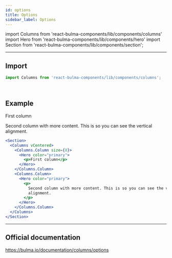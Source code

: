 ```yaml
---
id: options
title: Options
sidebar_label: Options
---
```


import Columns from 'react-bulma-components/lib/components/columns'
import Hero from 'react-bulma-components/lib/components/hero'
import Section from 'react-bulma-components/lib/components/section';

---

## **Import**

```js
import Columns from 'react-bulma-components/lib/components/columns';
```

<br />

## **Example**

<Section>
  <Columns vCentered>
    <Columns.Column size={8}>
      <Hero color="primary">
        <p>First column</p>
      </Hero>
    </Columns.Column>
    <Columns.Column>
      <Hero color="primary">
        <p>
        Second column with more content. This is so you can see the vertical alignment.
        </p>
      </Hero>
    </Columns.Column>
  </Columns>
</Section>

```jsx
<Section>
  <Columns vCentered>
    <Columns.Column size={8}>
      <Hero color="primary">
        <p>First column</p>
      </Hero>
    </Columns.Column>
    <Columns.Column>
      <Hero color="primary">
        <p>
          Second column with more content. This is so you can see the vertical
          alignment.
        </p>
      </Hero>
    </Columns.Column>
  </Columns>
</Section>
```

---

## Official documentation

https://bulma.io/documentation/columns/options
